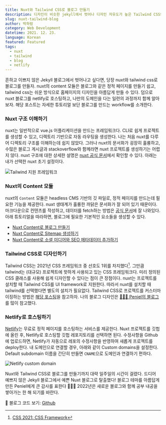 ```yaml
---
title: Nuxt와 Tailwind CSS로 블로그 만들기
description: 디자인이 비슷한 jekyll에서 벗어나 디자인 자유도가 높은 Tailwind CSS와 Nuxt로 더 이쁜 블로그를 만들어보자.
slug: nuxt-tailwind-blog
author: 박하람
category: Web Development
datetime: 2021. 12. 23.
language: Korean
featured: Featured
tags:
  - nuxt
  - tailwind
  - blog
  - netlify
---
```


흔하고 이쁘지 않은 Jekyll 블로그에서 벗어나고 싶다면, 당장 nuxt와 tailwind css로 블로그를 만들자. nuxt의 content 모듈은 블로그와 같은 정적 페이지를 만들기 쉽고, tailwind css는 쉬운 방식으로 홈페이지의 디자인을 아름답게 만들 수 있다. 덤으로 nuxt 블로그를 netlify로 호스팅하고, 나만의 도메인을 다는 일련의 과정까지 함께 알아보자. 해당 포스트는 자세한 튜토리얼 보단 블로그를 만드는 workflow를 소개한다.

### Nuxt 구조 이해하기

nuxt는 일반적으로 vue.js 어플리케이션을 만드는 프레임워크다. CLI로 쉽게 프로젝트를 생성할 수 있고, 디렉토리 기반으로 자동 라우팅을 생성한다. 나는 처음 nuxt를 다루어 디렉토리 구조를 이해하는데 쉽지 않았다. 그러나 nuxt의 문서화가 굉장히 훌륭하고, 수많은 블로그 게시글과 stackoverflow와 함께라면 nuxt 프로젝트를 생성하기는 어렵지 않다. nuxt 구조에 대한 상세한 설명은 [nuxt 공식 문서](https://nuxtjs.org/docs/get-started/directory-structure)에서 확인할 수 있다. 아래는 내가 선택한 nuxt 초기 설정이다.

![Tailwind 지원 프레임워크](/nuxt-tailwind-blog/nuxt-installation.png)

### Nuxt의 Content 모듈

nuxt의 `Content` 모듈은 headless CMS 기반의 깃 파일로, 정적 페이지를 만드는데 필요한 기능을 제공한다. nuxt 생태계가 훌륭한 까닭은 문서화가 잘 되어 있기 때문이다. 마크다운으로 컨텐츠를 작성하고, 데이터를 fetch하는 방법은 [공식 문서](https://content.nuxtjs.org/)에 잘 나와있다. 아래 튜토리얼을 따라하면, 블로그에 필요한 기본적인 요소들을 생성할 수 있다.

- [Nuxt Content로 블로그 만들기](https://nuxtjs.org/tutorials/creating-blog-with-nuxt-content/)
- [Nuxt Content로 Sitemap 생성하기](https://redfern.dev/articles/adding-a-sitemap-using-nuxt-content/)
- [Nuxt Content로 소셜 미디어와 SEO 메타데이터 추가하기](https://redfern.dev/articles/adding-social-media-seo-meta-data-using-nuxt-content/)

### Tailwind CSS로 디자인하기

Tailwind CSS는 2021년 CSS 프레임워크 중 선호도 1위를 차지했다[^1]. 그만큼 tailwind는 (대규모) 프로젝트에 핫하게 사용되고 있는 CSS 프레임워크다. 미리 정의된 CSS 클래스를 사용해 쉽게 디자인할 수 있다는 점이 큰 장점이다. nuxt는 프로젝트를 설치할 때 Tailwind CSS를 UI framework로 지원한다. 따라서 nuxt를 설치할 때 tailwind를 선택했다면 별도의 설치가 필요없다. Tailwind CSS로 프로젝트를 커스터마이징하는 방법은 [해당 포스팅](https://www.blog.penielcho.com/tailwind-on-nuxt)을 참고하자. 나의 블로그 디자인은 [🧑🏻‍💻 Peniel의 블로그](https://www.blog.penielcho.com)를 많이 참고했다.

### Netlify로 호스팅하기

[Netlify](https://www.netlify.com/)는 무료로 정적 페이지를 호스팅하는 서비스를 제공한다. Nuxt 프로젝트를 깃헙에 올린 후, Netlify로 호스팅할 깃헙 레포지토리를 선택하면 된다. 수정사항을 Github에 업로드하면, Netlify가 자동으로 레포의 수정사항을 반영하여 새롭게 프로젝트를 deploy한다. 내 도메인으로 연결할 경우, 아래와 같이 Custom domains을 설정한다. Default subdomain 이름을 간단히 만들면 `CNAME`으로 도메인과 연결하기 편하다.

![Netlify custom domain](/nuxt-tailwind-blog/netlify-domains.png)

Nuxt와 Tailwind CSS로 블로그를 만들기까지 대략 일주일의 시간이 걸렸다. 드디어 예쁘지 않은 Jekyll 블로그에서 예쁜 Nuxt 블로그로 탈출했다! 블로그 테마를 아름답게 만든 Peniel에게 큰 감사를 표한다 🙇🏻‍♀️ 2022년은 새로운 블로그와 함께 공부 내공을 쌓아가는 한 해 되기를 바란다.

<div class="note">

👀 블로그 코드 보기: [Github](https://github.com/givemetarte/blog)

</div>

[^1]: [CSS 2021: CSS Framework](https://2021.stateofcss.com/ko-KR/technologies/css-frameworks)
